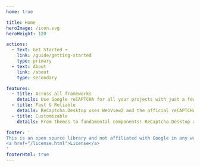 ```yaml
---
home: true

title: Home
heroImage: /icon.svg
heroHeight: 120

actions:
  - text: Get Started ➜
    link: /guide/getting-started
    type: primary
  - text: About
    link: /about
    type: secondary

features:
  - title: Across all frameworks
    details: Use Google reCAPTCHA for all your projects with just a few lines of code, regardless of the desktop frameworks.
  - title: Fast & Reliable
    details: ReCaptcha.Desktop uses WebView2 and the official reCAPTCHA widget to bring you the best performance and stability.
  - title: Customizable
    details: From themes to fundamental components! ReCaptcha.Desktop allows you to customize just about anything.

footer: '
This is an open source library and not affiliated with Google in any way.
<a href="/license.html">License</a>
'
footerHtml: true
---
```


